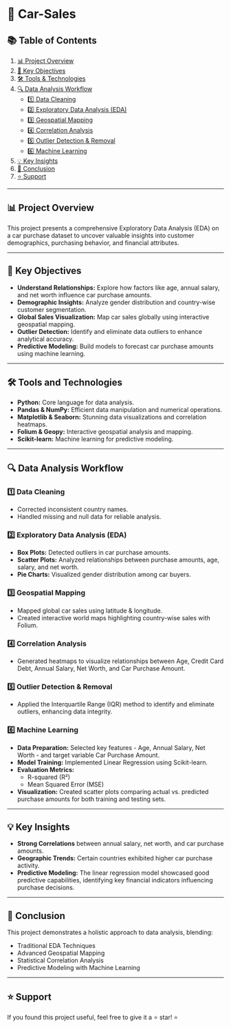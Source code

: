 # 🚗 Car-Sales  

## 📚 Table of Contents  
1. [📊 Project Overview](#-project-overview)  
2. [🎯 Key Objectives](#-key-objectives)  
3. [🛠️ Tools & Technologies](#-tools-and-technologies)  
4. [🔍 Data Analysis Workflow](#-data-analysis-workflow)  
   - [1️⃣ Data Cleaning](#1️⃣-data-cleaning)  
   - [2️⃣ Exploratory Data Analysis (EDA)](#2️⃣-exploratory-data-analysis-eda)  
   - [3️⃣ Geospatial Mapping](#3️⃣-geospatial-mapping)  
   - [4️⃣ Correlation Analysis](#4️⃣-correlation-analysis)  
   - [5️⃣ Outlier Detection & Removal](#5️⃣-outlier-detection--removal)  
   - [6️⃣ Machine Learning](#6️⃣-machine-learning)  
5. [💡 Key Insights](#-key-insights)  
6. [🚀 Conclusion](#-conclusion)  
7. [⭐ Support](#-support)  

---

## 📊 Project Overview  
This project presents a comprehensive Exploratory Data Analysis (EDA) on a car purchase dataset to uncover valuable insights into customer demographics, purchasing behavior, and financial attributes.  

---

## 🎯 Key Objectives  
- **Understand Relationships:** Explore how factors like age, annual salary, and net worth influence car purchase amounts.  
- **Demographic Insights:** Analyze gender distribution and country-wise customer segmentation.  
- **Global Sales Visualization:** Map car sales globally using interactive geospatial mapping.  
- **Outlier Detection:** Identify and eliminate data outliers to enhance analytical accuracy.  
- **Predictive Modeling:** Build models to forecast car purchase amounts using machine learning.  

---

## 🛠️ Tools and Technologies  
- **Python:** Core language for data analysis.  
- **Pandas & NumPy:** Efficient data manipulation and numerical operations.  
- **Matplotlib & Seaborn:** Stunning data visualizations and correlation heatmaps.  
- **Folium & Geopy:** Interactive geospatial analysis and mapping.  
- **Scikit-learn:** Machine learning for predictive modeling.  

---

## 🔍 Data Analysis Workflow  

### 1️⃣ Data Cleaning  
- Corrected inconsistent country names.  
- Handled missing and null data for reliable analysis.  

### 2️⃣ Exploratory Data Analysis (EDA)  
- **Box Plots:** Detected outliers in car purchase amounts.  
- **Scatter Plots:** Analyzed relationships between purchase amounts, age, salary, and net worth.  
- **Pie Charts:** Visualized gender distribution among car buyers.  

### 3️⃣ Geospatial Mapping  
- Mapped global car sales using latitude & longitude.  
- Created interactive world maps highlighting country-wise sales with Folium.  

### 4️⃣ Correlation Analysis  
- Generated heatmaps to visualize relationships between Age, Credit Card Debt, Annual Salary, Net Worth, and Car Purchase Amount.  

### 5️⃣ Outlier Detection & Removal  
- Applied the Interquartile Range (IQR) method to identify and eliminate outliers, enhancing data integrity.  

### 6️⃣ Machine Learning  
- **Data Preparation:** Selected key features - Age, Annual Salary, Net Worth - and target variable Car Purchase Amount.  
- **Model Training:** Implemented Linear Regression using Scikit-learn.  
- **Evaluation Metrics:**  
  - R-squared (R²)  
  - Mean Squared Error (MSE)  
- **Visualization:** Created scatter plots comparing actual vs. predicted purchase amounts for both training and testing sets.  

---

## 💡 Key Insights  
- **Strong Correlations** between annual salary, net worth, and car purchase amounts.  
- **Geographic Trends:** Certain countries exhibited higher car purchase activity.  
- **Predictive Modeling:** The linear regression model showcased good predictive capabilities, identifying key financial indicators influencing purchase decisions.  

---

## 🚀 Conclusion  
This project demonstrates a holistic approach to data analysis, blending:  
- Traditional EDA Techniques  
- Advanced Geospatial Mapping  
- Statistical Correlation Analysis  
- Predictive Modeling with Machine Learning  

---

## ⭐ Support  
If you found this project useful, feel free to give it a ⭐ star! ⭐  
